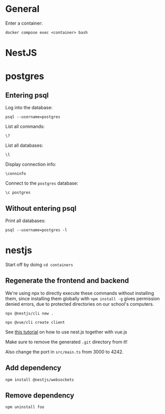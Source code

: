 # General

Enter a container:

`docker compose exec <container> bash`

# NestJS

# postgres

## Entering psql

Log into the database:

`psql --username=postgres`

List all commands:

`\?`

List all databases:

`\l`

Display connection info:

`\conninfo`

Connect to the `postgres` database:

`\c postgres`

## Without entering psql

Print all databases:

`psql --username=postgres -l`

# nestjs

Start off by doing `cd containers`

## Regenerate the frontend and backend

We're using npx to directly execute these commands without installing them, since installing them globally with `npm install -g` gives permission denied errors, due to protected directories on our school's computers.

`npx @nestjs/cli new .`

`npx @vue/cli create client`

See [this tutorial](https://medium.com/js-dojo/how-to-serve-vue-with-nest-f23f10b33e1) on how to use nest.js together with vue.js

Make sure to remove the generated `.git` directory from it!

Also change the port in `src/main.ts` from 3000 to 4242.

## Add dependency

`npm install @nestjs/websockets`

## Remove dependency

`npm uninstall foo`

